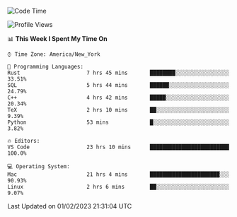 <!--START_SECTION:waka-->
![Code Time](http://img.shields.io/badge/Code%20Time-110%20hrs%2058%20mins-blue)

![Profile Views](http://img.shields.io/badge/Profile%20Views-0-blue)

📊 **This Week I Spent My Time On** 

```text
⌚︎ Time Zone: America/New_York

💬 Programming Languages: 
Rust                     7 hrs 45 mins       ████████░░░░░░░░░░░░░░░░░   33.51% 
SQL                      5 hrs 44 mins       ██████░░░░░░░░░░░░░░░░░░░   24.79% 
C++                      4 hrs 42 mins       █████░░░░░░░░░░░░░░░░░░░░   20.34% 
TeX                      2 hrs 10 mins       ██░░░░░░░░░░░░░░░░░░░░░░░   9.39% 
Python                   53 mins             █░░░░░░░░░░░░░░░░░░░░░░░░   3.82%

🔥 Editors: 
VS Code                  23 hrs 10 mins      █████████████████████████   100.0%

💻 Operating System: 
Mac                      21 hrs 4 mins       ██████████████████████░░░   90.93% 
Linux                    2 hrs 6 mins        ██░░░░░░░░░░░░░░░░░░░░░░░   9.07%

```


 Last Updated on 01/02/2023 21:31:04 UTC
<!--END_SECTION:waka-->
